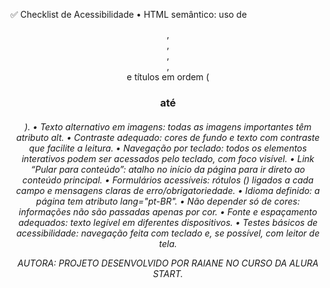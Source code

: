 ✅ Checklist de Acessibilidade
	•	HTML semântico: uso de <header>, <nav>, <main>, <section>, <footer> e títulos em ordem (<h1> até <h6>).
	•	Texto alternativo em imagens: todas as imagens importantes têm atributo alt.
	•	Contraste adequado: cores de fundo e texto com contraste que facilite a leitura.
	•	Navegação por teclado: todos os elementos interativos podem ser acessados pelo teclado, com foco visível.
	•	Link “Pular para conteúdo”: atalho no início da página para ir direto ao conteúdo principal.
	•	Formulários acessíveis: rótulos (<label>) ligados a cada campo e mensagens claras de erro/obrigatoriedade.
	•	Idioma definido: a página tem atributo lang="pt-BR".
	•	Não depender só de cores: informações não são passadas apenas por cor.
	•	Fonte e espaçamento adequados: texto legível em diferentes dispositivos.
	•	Testes básicos de acessibilidade: navegação feita com teclado e, se possível, com leitor de tela.

 AUTORA:
 PROJETO DESENVOLVIDO POR RAIANE NO CURSO DA ALURA START.
